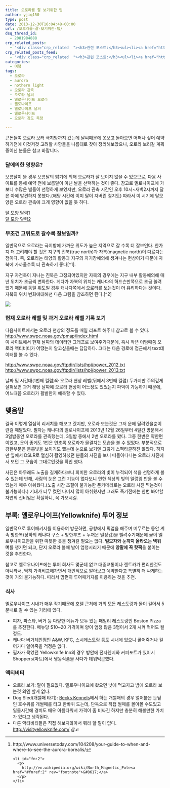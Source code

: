```yaml
---
title: 오로라를 잘 보기위한 팁
author: yjiq150
type: post
date: 2013-12-30T16:04:48+00:00
url: /오로라를-잘-보기위한-팁/
dsq_thread_id:
  - 2081984888
crp_related_posts:
  - '<div class="crp_related  "><h3>관련 포스트:</h3><ul><li><a href="https://www.letmecompile.com/mysql-innodb-lock-deadlock/"     class="post-763"><span class="crp_title">MySQL InnoDB lock & deadlock 이해하기</span></a></li><li><a href="https://www.letmecompile.com/shotcut-linux-server-video-generation/"     class="post-753"><span class="crp_title">Shotcut을 이용하여 리눅스 서버에서 템플릿 기반의 동영상 만들기</span></a></li><li><a href="https://www.letmecompile.com/verify-domain-setting-changes/"     class="post-701"><span class="crp_title">도메인 설정 변경 확인 명령어</span></a></li><li><a href="https://www.letmecompile.com/api-auth-jwt-jwk-explained/"     class="post-800"><span class="crp_title">API 서버 인증을 위한 JWT와 JWK 이해하기</span></a></li><li><a href="https://www.letmecompile.com/mac-app-recommendation-for-developer/"     class="post-836"><span class="crp_title">개발자를 위한 필수 맥 앱(Mac App) 10선</span></a></li></ul><div class="crp_clear"></div></div>'
crp_related_posts_feed:
  - '<div class="crp_related  "><h3>관련 포스트:</h3><ul><li><a href="https://www.letmecompile.com/mysql-innodb-lock-deadlock/"     class="post-763"><span class="crp_title">MySQL InnoDB lock & deadlock 이해하기</span></a></li><li><a href="https://www.letmecompile.com/shotcut-linux-server-video-generation/"     class="post-753"><span class="crp_title">Shotcut을 이용하여 리눅스 서버에서 템플릿 기반의 동영상 만들기</span></a></li><li><a href="https://www.letmecompile.com/verify-domain-setting-changes/"     class="post-701"><span class="crp_title">도메인 설정 변경 확인 명령어</span></a></li><li><a href="https://www.letmecompile.com/api-auth-jwt-jwk-explained/"     class="post-800"><span class="crp_title">API 서버 인증을 위한 JWT와 JWK 이해하기</span></a></li><li><a href="https://www.letmecompile.com/mac-app-recommendation-for-developer/"     class="post-836"><span class="crp_title">개발자를 위한 필수 맥 앱(Mac App) 10선</span></a></li></ul><div class="crp_clear"></div></div>'
categories:
  - 여행
tags:
  - 오로라
  - aurora
  - nothern light
  - 오로라 관측
  - 오로라 날씨
  - 옐로우나이프 오로라
  - 옐로나이프
  - 옐로나이프 날씨
  - 옐로우나이프
  - 오로라 강도 측정

---
```

큰돈들여 오로라 보러 극지방까지 갔는데 날씨때문에 못보고 돌아오면 어쩌나 싶어 예약하기전에 이것저것 고려할 사항들을 나름대로 찾아 정리해보았으니, 오로라 보러갈 계획중이신 분들은 참고 바랍니다.

### 달에의한 영향은?

보름달이 뜰 경우 보름달의 밝기에 의해 오로라가 잘 보이지 않을 수 있으므로, 다음 사이트를 통해 예약 전에 보름달이 아닌 날을 선택하는 것이 좋다. 참고로 옐로나이프에 가보니 수많은 별들이 선명하게 보였지만, 오로라 관측 시간인 오후 10시~새벽2시까지 달은 아예 발견하지 못했다.(해당 시간에 이미 달이 져버린 걸지도) 따라서 이 시기에 달모양은 오로라 관측에 크게 영향이 없을 듯 하다.

[달 모양 달력1][1]  
[달 모양 달력2][2]

### 무조건 고위도로 갈수록 잘보일까?

일반적으로 오로라는 극지방에 가까운 위도가 높은 지역으로 갈 수록 더 잘보인다. 한가지 더 고려해야 할 것은 지구의 진북(true north)과 자북(magnetic north)이 다르다는 점이다. 즉, 오로라는 태양의 활동과 지구의 자기장에의해 생겨나는 현상이기 때문에 자북에 가까울수록 더 관측하기 좋다[^1].

지구 자전축이 지나는 진북은 고정되어있지만 자북의 경우에는 지구 내부 활동에의해 매년 위치가 조금씩 변화한다. 게다가 자북의 위치는 캐나다의 허드슨만쪽으로 조금 쏠려있기 때문에 동일 위도일 경우 캐나다쪽에서 오로라를 보는것이 더 유리하다는 것이다. 자북의 위치 변화에대해선 다음 그림을 참조하면 된다.[^2]

![][3] 

### 현재 오로라 레벨 및 과거 오로라 레벨 기록 보기

다음사이트에서는 오로라 현상의 정도를 매일 리포트 해주니 참고로 볼 수 있다.  
<http://www.swpc.noaa.gov/pmap/index.html>  
이 사이트에서 현재 날짜의 데이터만 그래프로 보여주기때문에, 혹시 작년 이맘때쯤 오로라 액티비티가 어땠는지 알고싶을때는 답답하다. 그때는 다음 경로에 접근해서 text데이터를 볼 수 있다.

http://www.swpc.noaa.gov/ftpdir/lists/hpi/power_2012.txt  
http://www.swpc.noaa.gov/ftpdir/lists/hpi/power_2013.txt

날짜 및 시간대(1번째 컬럼)와 오로라 현상 레벨(뒤에서 3번째 컬럼) 두가지만 주의깊게 살펴보면 과거 해당 날짜에 오로라 현상이 어느정도 있었는지 파악이 가능하기 때문에, 어느때쯤 오로라가 활발한지 예측할 수 있다.

## 맺음말

결국 이렇게 열심히 리서치를 해보고 갔지만, 오로라 보는것은 그저 운에 달려있을뿐이란걸 깨달았다. 필자는 캐나다의 옐로나이프에 2013년 12월 26일부터 4일간 방문해서 3일밤동안 오로라를 관측했는데, 3일밤 중에서 2번 오로라를 봤다. 그중 한번은 약한편이었고, 운이 좋게도 1번은 연초록 오로라가 물결치는 모습을 볼 수 있었다. 부분적으로 강한부분은 분홍빛을 보이기도 했는데 눈으로 보기엔 그렇게 스펙타클하진 않았다. 하지만 옆에서 DSLR로 열심히 촬영하셨던 분들의 사진을 보니 떠돌아다니는 오로라 사진에서 보던 그 모습이 그대로인것을 확인 했다.

사진은 아무래도 노출을 길게하다보니 희미한 오로라의 빛이 누적되어 색을 선명하게 볼 수 있는데 반해, 사람의 눈은 그런 기능이 없다보니 연한 색상의 빛의 일렁임 만을 볼 수 있는게 매우 아쉬웠다.(노출 시간 조절이 불가능한 폰카메라로는 오로라 사진 찍는것이 불가능하다.) 기대가 너무 컸던 나머지 많이 아쉬웠지만 그래도 죽기전에는 한번 봐야할 자연의 신비임은 확실하니, 꼭 가보시길.

## 부록: 옐로우나이프(Yellowknife) 투어 정보

일반적으로 투어패키지를 이용하여 방문하면, 공항에서 픽업을 해주며 머무르는 동안 계속 방한복(상하의 캐나다 구스 + 방한부츠 + 두꺼운 털장갑)을 빌려주기때문에 굳이 옐로우나이프만을 위한 따뜻한 옷을 챙겨갈 필요는 없다. **털모자와 눈까지 올라오는 넥워머**를 챙기면 되고, 단지 오로라 볼때 발이 엄청시리기 때문에 **양말에 꼭 핫팩**을 붙이는 것을 추천한다.

참고로 옐로우나이프에는 투어 회사도 몇군데 없고 대중교통이나 렌트카가 편리한것도 아니라서, 딱히 가격비교해가면서 개인적으로 알아보고 예약한다고 특별히 더 싸게하는것이 거의 불가능하다. 따라서 맘편히 투어패키지를 이용하는 것을 추천.

### 식사

옐로우나이프 시내가 매우 작기때문에 호텔 근처에 거의 모든 레스토랑과 몰이 걸어서 5분내로 갈 수 있는 거리에 있다.

  * 피자, 파스타, 버거 등 다양한 메뉴가 모두 있는 패밀리 레스토랑인 Boston Pizza를 추천한다. 메뉴당 $10~20 가격이며 양이 엄청 많음 3명이서 2개 시켜 먹어도 될 정도.
  * 캐나다 버거체인점인 A&W, KFC, 스시레스토랑 등도 시내에 있으니 굶어죽거나 걸어가다 얼어죽을 걱정은 없다.
  * 필자가 묵었던 Yellowknife Inn의 경우 방안에 전자렌지와 커피포트가 있어서 Shoppers(마트)에서 냉동식품을 사다가 데워먹곤했다.

### 액티비티

  * 오로라 보기: 말이 필요없다. 옐로우나이프에 왔으면 낮에 먹고자고 밤에 오로라 보는것 외엔 할게 없다.
  * Dog Sled(개썰매 타기): [Becks Kennels][4]에서 하는 개썰매의 경우 얼어붙은 눈덮인 호수위를 개썰매를 타고 한바퀴 도는데, 단독으로 직접 썰매를 몰아볼 수도있고 일몰시간에 경치도 매우 아름다워서 가격이 좀 비싸긴 하지만 충분히 해볼만한 가치가 있다고 생각된다.
  * 다른 액티비티들은 직접 해보지않아서 뭐라 할 말이 없다. <http://visityellowknife.com/> 참고

<div class="footnotes">
  <hr />
  
  <ol>
    <li id="fn:1">
      <p>
        http://www.universetoday.com/104208/your-guide-to-when-and-where-to-see-the-aurora-borealis/<a href="#fnref:1" rev="footnote">&#8617;</a>
      </p>
    </li>
    
    <li id="fn:2">
      <p>
        http://en.wikipedia.org/wiki/North_Magnetic_Pole<a href="#fnref:2" rev="footnote">&#8617;</a>
      </p>
    </li>
  </ol>
</div>

 [1]: http://www.moonconnection.com/moon_phases_calendar.phtml
 [2]: http://www.calendar-365.com/moon-calendar/2013/December.html
 [3]: http://upload.wikimedia.org/wikipedia/commons/0/0a/Magnetic_North_Pole_Positions.svg
 [4]: http://www.beckskennels.com